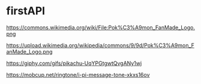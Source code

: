 # firstAPI
<!-- logo -->
https://commons.wikimedia.org/wiki/File:Pok%C3%A9mon_FanMade_Logo.png
 <!-- file URL -->
https://upload.wikimedia.org/wikipedia/commons/9/9d/Pok%C3%A9mon_FanMade_Logo.png



<!-- pikachuGif -->
https://giphy.com/gifs/pikachu-UqYPGtgwtQvgANy1wj

<!-- pikaSound -->
https://mobcup.net/ringtone/i-pi-message-tone-xkxs16ov